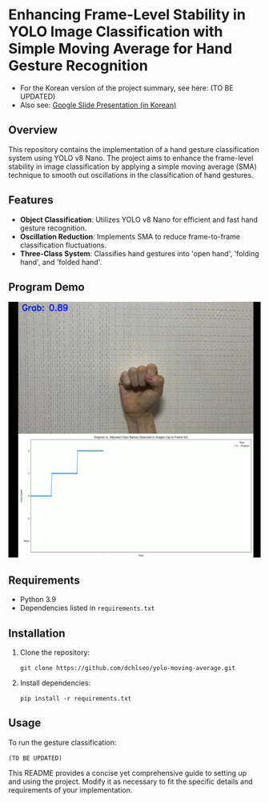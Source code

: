 # Enhancing Frame-Level Stability in YOLO Image Classification with Simple Moving Average for Hand Gesture Recognition

- For the Korean version of the project summary, see here: (TO BE UPDATED)
- Also see:  [Google Slide Presentation (in Korean)](https://docs.google.com/presentation/d/15e_nBQsfDuISFk8tTSFhq8_cxQKo__2_M940YDAwWbA/edit#slide=id.p)

## Overview
This repository contains the implementation of a hand gesture classification system using YOLO v8 Nano. The project aims to enhance the frame-level stability in image classification by applying a simple moving average (SMA) technique to smooth out oscillations in the classification of hand gestures.

## Features
- **Object Classification**: Utilizes YOLO v8 Nano for efficient and fast hand gesture recognition.
- **Oscillation Reduction**: Implements SMA to reduce frame-to-frame classification fluctuations.
- **Three-Class System**: Classifies hand gestures into 'open hand', 'folding hand', and 'folded hand'.

## Program Demo
[![Video Preview](assets/composite_original_thumb.png)](assets/composite_original.mp4)



## Requirements
- Python 3.9
- Dependencies listed in `requirements.txt`

## Installation
1. Clone the repository:
   ```
   git clone https://github.com/dchlseo/yolo-moving-average.git
   ```
2. Install dependencies:
   ```
   pip install -r requirements.txt
   ```

## Usage
To run the gesture classification:
```
(TO BE UPDATED)
```



This README provides a concise yet comprehensive guide to setting up and using the project. Modify it as necessary to fit the specific details and requirements of your implementation.

